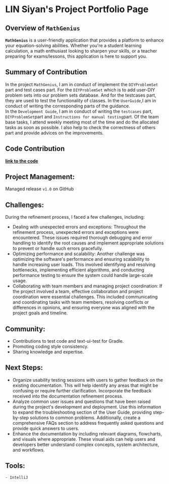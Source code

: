 # LIN Siyan's Project Portfolio Page

## Overview of `MathGenius`
**`MathGenius`** is a user-friendly application that provides a platform to enhance your equation-solving abilities. Whether you're a student learning calculation, a math enthusiast looking to sharpen your skills, or a teacher preparing for exams/lessons, this application is here to support you.

## Summary of Contribution
In the project `MathGenius`, I am in conduct of implement the `DIYProblemSet` part and test cases part. For the `DIYProblemSet` which is to add user-DIY problem sets into our problem sets database. And for the testcases part, they are used to test the functionality of classes.
In the `UserGuide`,I am in conduct of writing the corresponding parts of the guidance.    
In the `Development Guide`, I am in conduct of writing the `testcases` part, `DIYProblemSet`part and `Instructions for manual testing`part. 
Of the team base tasks, I attend weekly meeting most of the time and do the allocated tasks as soon as possible.
I also help to check the correctness of others part and provide advices on the improvements.

## Code Contribution
[**link to the code**](https://nus-cs2113-ay2324s2.github.io/tp-dashboard/?search=celineyaa&breakdown=true&sort=groupTitle%20dsc&sortWithin=title&since=2024-02-23&timeframe=commit&mergegroup=&groupSelect=groupByRepos&checkedFileTypes=docs~functional-code~test-code~other)   

## Project Management:
Managed release `v1.0` on GitHub  

## Challenges:
During the refinement process, I faced a few challenges, including:
- Dealing with unexpected errors and exceptions: Throughout the refinement process, unexpected errors and exceptions were encountered. These issues required thorough debugging and error handling to identify the root causes and implement appropriate solutions to prevent or handle such errors gracefully.
- Optimizing performance and scalability: Another challenge was optimizing the software's performance and ensuring scalability to handle increasing user loads. This involved identifying and resolving bottlenecks, implementing efficient algorithms, and conducting performance testing to ensure the system could handle large-scale usage.
- Collaborating with team members and managing project coordination: If the project involved a team, effective collaboration and project coordination were essential challenges. This included communicating and coordinating tasks with team members, resolving conflicts or differences in opinions, and ensuring everyone was aligned with the project goals and timeline.

## Community:
- Contributions to test code and text-ui-test for Gradle.
- Promoting coding style consistency.
- Sharing knowledge and expertise.

## Next Steps:
- Organize usability testing sessions with users to gather feedback on the existing documentation. This will help identify any areas that might be confusing or require further clarification. Incorporate the feedback received into the documentation refinement process.
- Analyze common user issues and questions that have been raised during the project's development and deployment. Use this information to expand the troubleshooting section of the User Guide, providing step-by-step solutions to common problems. Additionally, create a comprehensive FAQs section to address frequently asked questions and provide quick answers to users.
- Enhance the documentation by including relevant diagrams, flowcharts, and visuals where appropriate. These visual aids can help users and developers better understand complex concepts, system architecture, and workflows.

## Tools:
    - IntelliJ

